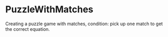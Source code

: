 # PuzzleWithMatches
Creating a puzzle game with matches, condition: pick up one match to get the correct equation.
